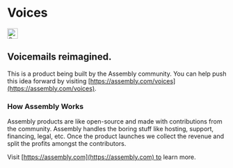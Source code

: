 # Voices

<a href="https://assembly.com/voices/bounties"><img src="https://asm-badger.herokuapp.com/voices/badges/tasks.svg" height="24px" alt="Open Tasks" /></a>

## Voicemails reimagined. 

This is a product being built by the Assembly community. You can help push this idea forward by visiting [https://assembly.com/voices](https://assembly.com/voices).

### How Assembly Works

Assembly products are like open-source and made with contributions from the community. Assembly handles the boring stuff like hosting, support, financing, legal, etc. Once the product launches we collect the revenue and split the profits amongst the contributors.

Visit [https://assembly.com](https://assembly.com) to learn more.
